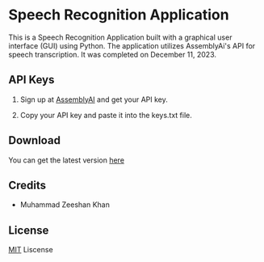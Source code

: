 # Speech Recognition Application

This is a Speech Recognition Application built with a graphical user interface (GUI) using Python. The application utilizes AssemblyAi's API for speech transcription. It was completed on December 11, 2023.

## API Keys

1. Sign up at [AssemblyAI](https://www.assemblyai.com/) and get your API key.

2. Copy your API key and paste it into the keys.txt file.

## Download
You can get the latest version [here](https://github.com/Muhammad-Zeeshan-Khan/speech-recognition-app/releases/tag/v1.0.0)

## Credits
- Muhammad Zeeshan Khan

## License
[MIT](https://github.com/Muhammad-Zeeshan-Khan/speech-recognition-app/blob/master/LICENSE) Liscense
